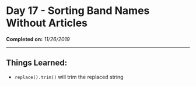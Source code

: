 # Day 17 - Sorting Band Names Without Articles

**Completed on:** _11/26/2019_

---

## Things Learned:

-   `replace().trim()` will trim the replaced string
